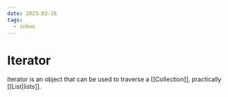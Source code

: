 ```yaml
---
date: 2023-03-16
tags:
  - inbox
---
```


# Iterator

Iterator is an object that can be used to traverse a
[[Collection]], practically
[[List|lists]].
